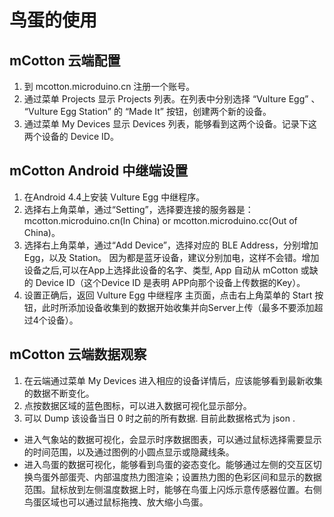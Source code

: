 # 鸟蛋的使用

## mCotton 云端配置

1. 到 mcotton.microduino.cn 注册一个账号。
2. 通过菜单 Projects 显示 Projects 列表。在列表中分别选择 “Vulture Egg” 、 “Vulture Egg  Station” 的 “Made It” 按钮，创建两个新的设备。
3. 通过菜单 My Devices 显示 Devices 列表，能够看到这两个设备。记录下这两个设备的 Device ID。

## mCotton Android 中继端设置

1. 在Android 4.4上安装 Vulture Egg 中继程序。
2. 选择右上角菜单，通过“Setting”，选择要连接的服务器是： mcotton.microduino.cn(In China) or mcotton.microduino.cc(Out of China)。
3. 选择右上角菜单，通过“Add Device”，选择对应的 BLE Address，分别增加 Egg，以及 Station。 因为都是蓝牙设备，建议分别加电，这样不会错。增加设备之后,可以在App上选择此设备的名字、类型, App 自动从 mCotton 或缺的 Device ID（这个Device ID 是表明 APP向那个设备上传数据的Key）。
4. 设置正确后，返回 Vulture Egg 中继程序 主页面，点击右上角菜单的 Start 按钮，此时所添加设备收集到的数据开始收集并向Server上传（最多不要添加超过4个设备）。

## mCotton 云端数据观察

1. 在云端通过菜单 My Devices 进入相应的设备详情后，应该能够看到最新收集的数据不断变化。
2. 点按数据区域的蓝色图标，可以进入数据可视化显示部分。
3. 可以 Dump 该设备当日 0 时之前的所有数据. 目前此数据格式为 json .

* 进入气象站的数据可视化，会显示时序数据图表，可以通过鼠标选择需要显示的时间范围，以及通过图例的小圆点显示或隐藏线条。
* 进入鸟蛋的数据可视化，能够看到鸟蛋的姿态变化。能够通过左侧的交互区切换鸟蛋外部蛋壳、内部温度热力图渲染；设置热力图的色彩区间和显示的数据范围。鼠标放到左侧温度数据上时，能够在鸟蛋上闪烁示意传感器位置。右侧鸟蛋区域也可以通过鼠标拖拽、放大缩小鸟蛋。

